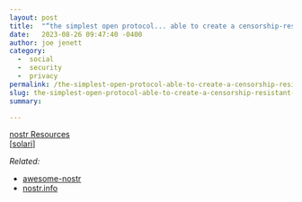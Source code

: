```yaml
---
layout: post
title:  "“the simplest open protocol... able to create a censorship-resistant global ‘social’ network”"
date:   2023-08-26 09:47:40 -0400
author: joe jenett
category:
  -  social
  -  security
  -  privacy
permalink: /the-simplest-open-protocol-able-to-create-a-censorship-resistant-global-social-network/
slug: the-simplest-open-protocol-able-to-create-a-censorship-resistant-global-social-network
summary: 

---
```

<p><a title="nostr Resources" href="https://nostr-resources.com/">nostr Resources</a><br>[<a href="https://pinboard.in/u:solari">solari</a>]</p>
<p>
<em>Related:</em>
</p>
<ul>
<li><a title="awesome-nostr \- A curated list of nostr projects and resources" href="https://www.nostr.net/">awesome-nostr</a></li>
<li><a title="nostr.info \- What is going on in the world of nostr. Stats, Charts, Live Monitors, Resources, …" href="https://nostr.info/">nostr.info</a></li>
</ul>

<a style="display:none;" href="https://brid.gy/publish/mastodon"><small>(cross-posted to mastodon)</small></a>